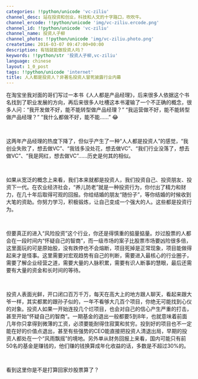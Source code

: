 ```yaml
---
categories: !!python/unicode 'vc-ziliu'
channel_desc: 站在投资和创业，科技和人文的十字路口，吹吹牛。
channel_ercode: !!python/unicode 'img/vc-ziliu.ercode.png'
channel_id: !!python/unicode 'vc-ziliu'
channel_name: 投资人子柳
channel_photo: !!python/unicode 'img/vc-ziliu.photo.png'
createtime: 2016-03-07 09:47:00+00:00
description: 有钱就能做投资人吗？
keywords: !!python/str '投资人子柳,vc-ziliu'
language: chinese
layout: 1_0_post
tags: !!python/unicode 'internet'
title: 人人都是投资人？非著名投资人冒死披露行业内幕
---
```

<div class="rich_media_content" id="js_content">
<p>
         在淘宝坐我对面的哥们写过一本书《人人都是产品经理》，后来很多人依据这个书名找到了职业发展的方向，再后来很多人吐槽这本书灌输了一个不正确的概念，很多人问：“我开发做不好，能不能转型做产品经理？” “我运营做不好，能不能转型做产品经理？” “我什么都做不好，能不能……” 😂
        </p>
<p>
<br/>
</p>
<p>
         这两年产品经理的热度下降了，但似乎产生了一种“人人都是投资人”的感觉，“我创业失败了，想去做VC”、“我钱多没处花，想去做VC”、“我们行业没落了，想去做VC”、“我是网红，想去做VC”……历史是何其的相似。
        </p>
<p>
<br/>
</p>
<p>
         如果从宽泛的概念上来看，我们本来就都是投资人，我们投资自己、投资朋友、投资下一代。在农业经济社会，“养儿防老”就是一种投资行为，你付出了精力和财力，在几十年后取得可观的回报。你给结婚的朋友“随份子”，等你结婚的时候收到大笔的资助。你努力学习，积极锻炼，让自己变成一个强大的人。这些都是投资行为。
        </p>
<p>
<br/>
</p>
<p>
         但要真正的进入“风险投资”这个行业，你还是得慎重的掂量掂量。炒过股票的人都会在一段时间内“怀疑自己的智商”，而一级市场的案子比股票市场要凶险很多倍，这里面玩的可是原始股，没有跌停也不会熔断，项目死掉是正常现象，项目能做得起来才是怪事。这里需要对宏观趋势有自己的判断，需要进入最核心的行业圈子，需要了解企业经营之道，需要大量的人脉积累，需要有识人断事的慧眼，最后还需要有大量的资金和长时间的等待。
        </p>
<p>
<br/>
</p>
<p>
         投资人表面光鲜，开口闭口百万千万，每天在高大上的地方跟人聊天，看起来跟大爷一样，其实都累的跟孙子似的，一年不看够大几百个项目，你绝无可能找到心仪的对象。投资人如果一开始连投几个烂项目，也会对自己的信心产生严重的打击，甚至开始“怀疑自己的智商”。一期基金的退出一般都要5到8年，也就意味着前面几年你只拿得到微薄的工资，必须要能耐得住寂寞和贫穷。投到好的项目也不一定能在好的价值点退出，甚至有些强势的CEO能直接把投资人清退出局，早期的投资人都处在一个“风雨飘摇”的境地。另外单从财务回报上来看，国内可能只有前50名的基金是赚钱的，他们赚的钱换算成年化收益的话，多数是不超过30%的。
        </p>
<p>
<br/>
</p>
<p>
         看到这里你是不是打算回家炒股票算了？
        </p>
</div>